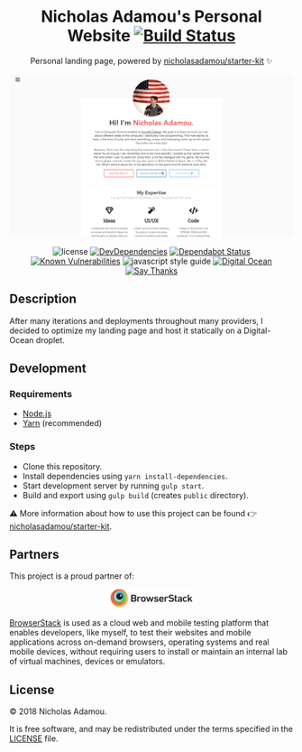 <div align="center">

# Nicholas Adamou's Personal Website [![Build Status](https://travis-ci.org/nicholasadamou/nicholasadamou.github.io.svg?branch=master)](https://travis-ci.org/nicholasadamou/nicholasadamou.github.io)

Personal landing page, powered by [nicholasadamou/starter-kit](https://github.com/nicholasadamou/starter-kit) ✨

![Project Preview](previews/preview.png)

![license](https://img.shields.io/apm/l/vim-mode.svg)
[![DevDependencies](https://img.shields.io/david/dev/nicholasadamou/nicholasadamou.github.io.svg?style=flat-square)](https://david-dm.org/nicholasadamou/nicholasadamou.github.io#info=devDependencies)
[![Dependabot Status](https://api.dependabot.com/badges/status?host=github&repo=nicholasadamou/nicholasadamou.github.io)](https://dependabot.com)
[![Known Vulnerabilities](https://snyk.io/test/github/nicholasadamou/nicholasadamou.github.io/badge.svg?targetFile=package.json)](https://snyk.io/test/github/nicholasadamou/nicholasadamou.github.io?targetFile=package.json)
![javascript style guide](https://img.shields.io/badge/code_style-standard-brightgreen.svg)
[![Digital Ocean](https://img.shields.io/badge/deployed-digitalocean-0080ff.svg?style=flat-square)](https://m.do.co/c/5347e65ea75c)
[![Say Thanks](https://img.shields.io/badge/say-thanks-ff69b4.svg)](https://saythanks.io/to/NicholasAdamou)

</div>

## Description

After many iterations and deployments throughout many providers, I decided to
optimize my landing page and host it statically on a Digital-Ocean droplet.

## Development

### Requirements

-   [Node.js](https://nodejs.org/en/)
-   [Yarn](https://yarnpkg.com/en/) (recommended)

### Steps

-   Clone this repository.
-   Install dependencies using `yarn install-dependencies`.
-   Start development server by running `gulp start`.
-   Build and export using `gulp build` (creates `public` directory).

⚠️ More information about how to use this project can be found 👉 [nicholasadamou/starter-kit](https://github.com/nicholasadamou/starter-kit).

## Partners

This project is a proud partner of:

<div align="center">

![BrowserStack](browserstack-logo.png)

</div>

[BrowserStack](https://www.browserstack.com/) is used as a cloud web and mobile testing platform that enables developers, like myself, to test their websites and mobile applications across on-demand browsers, operating systems and real mobile devices, without requiring users to install or maintain an internal lab of virtual machines, devices or emulators.

## License

© 2018 Nicholas Adamou.

It is free software, and may be redistributed under the terms specified in the [LICENSE] file.

[license]: LICENSE
